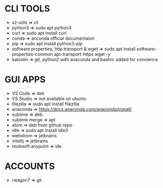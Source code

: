 # CLI TOOLS
- xz-utils => cli
- pyhton3 => sudo apt python3
- curl => sudo apt install curl
- conda => anconda official documentaion
- pip => sudo apt install python3-pip
- software properties, http transport & wget => sudo apt install software-properties-common apt-transport-https wget -y
- katoolin => git, python2 with anaconda and bashrc added for convience
  
# GUI APPS
- VS Code => deb
- VS Studio => not available on ubuntu
- filezilla => sudo apt install filezilla
- anaconda => https://docs.anaconda.com/anaconda/install/
- sublime => deb
- sublime merge => apt
- atom => deb from github repo
- idle => sudo apt install idle3
- webstrom => jetbrains
- intellij => jetbrains
- mulesoft anypoint => ide
  
# ACCOUNTS
- rwagon7 => git
